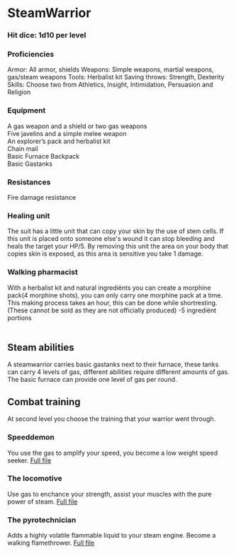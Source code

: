 # SteamWarrior

### Hit dice: 1d10 per level

### Proficiencies
Armor: All armor, shields
Weapons: Simple weapons, martial weapons, gas/steam weapons
Tools: Herbalist kit
Saving throws: Strength, Dexterity
Skills: Choose two from Athletics, Insight, Intimidation, Persuasion and Religion

### Equipment
A gas weapon and a shield or two gas weapons<br>
Five javelins and a simple melee weapon<br>
An explorer’s pack and herbalist kit<br>
Chain mail<br>
Basic Furnace Backpack<br>
Basic Gastanks<br>

### Resistances
Fire damage resistance


### Healing unit
The suit has a little unit that can copy your skin by the use of stem cells. If this unit is placed onto someone else's wound it can stop bleeding and heals the target your HP/5. By removing this unit the area on your body that copies skin is exposed, as this area is sensitive you take 1 damage.


### Walking pharmacist
With a herbalist kit and natural ingrediënts you can create a morphine pack(4 morphine shots), you can only carry one morphine pack at a time. This making process takes an hour, this can be done while shortresting.(These cannot be sold as they are not officially produced)
-5 ingrediënt portions
<br><br>

## Steam abilities
A steamwarrior carries basic gastanks next to their furnace, these tanks can carry 4 levels of gas, different abilities require different amounts of gas. The basic furnace can provide one level of gas per round.



## Combat training
At second level you choose the training that your warrior went through.

### Speeddemon
You use the gas to amplify your speed, you become a low weight speed seeker.
[Full file](steamWarrior.md)

### The locomotive
Use gas to enchance your strength, assist your muscles with the pure power of steam.
[Full file](locomtive.md)

### The pyrotechnician
Adds a highly volatile flammable liquid to your steam engine. Become a walking flamethrower.
[Full file](pyroTechnician.md)